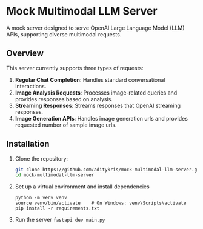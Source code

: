 # Mock Multimodal LLM Server

A mock server designed to serve OpenAI Large Language Model (LLM) APIs, supporting diverse multimodal requests.

## Overview

This server currently supports three types of requests:
1. **Regular Chat Completion**: Handles standard conversational interactions.
2. **Image Analysis Requests**: Processes image-related queries and provides responses based on analysis.
3. **Streaming Responses**: Streams responses that OpenAI streaming responses.
4. **Image Generation APIs**: Handles image generation urls and provides requested number of sample image urls.

## Installation

1. Clone the repository:
   ```bash
   git clone https://github.com/aditykris/mock-multimodal-llm-server.git
   cd mock-multimodal-llm-server
   ```
2. Set up a virtual environment and install dependencies
    ```
    python -m venv venv
    source venv/bin/activate    # On Windows: venv\Scripts\activate
    pip install -r requirements.txt
    ```
3.  Run the server 
    ``` fastapi dev main.py ```
